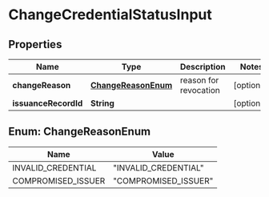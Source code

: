 # ChangeCredentialStatusInput

## Properties

| Name                 | Type                                      | Description           | Notes      |
| -------------------- | ----------------------------------------- | --------------------- | ---------- |
| **changeReason**     | [**ChangeReasonEnum**](#ChangeReasonEnum) | reason for revocation | [optional] |
| **issuanceRecordId** | **String**                                |                       | [optional] |

## Enum: ChangeReasonEnum

| Name               | Value                          |
| ------------------ | ------------------------------ |
| INVALID_CREDENTIAL | &quot;INVALID_CREDENTIAL&quot; |
| COMPROMISED_ISSUER | &quot;COMPROMISED_ISSUER&quot; |
